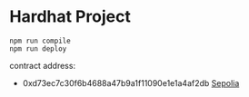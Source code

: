 # Hardhat Project

```shell
npm run compile
npm run deploy
```
contract address: 
- 0xd73ec7c30f6b4688a47b9a1f11090e1e1a4af2db [Sepolia](https://sepolia.etherscan.io/address/0xd73ec7c30f6b4688a47b9a1f11090e1e1a4af2db)
